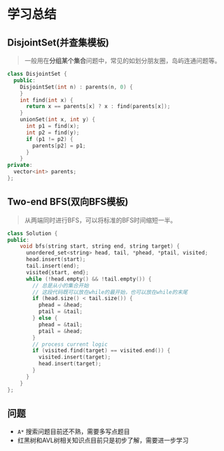# 学习总结

## DisjointSet(并查集模板)
> 一般用在**分组某个集合**问题中，常见的如划分朋友圈，岛屿连通问题等。

```c++
class DisjointSet {
  public:
    DisjointSet(int n) : parents(n, 0) {
    }
    int find(int x) {
      return x == parents[x] ? x : find(parents[x]);
    }
    unionSet(int x, int y) {
      int p1 = find(x);
      int p2 = find(y);
      if (p1 != p2) {
        parents[p2] = p1;
      }
    }
private:
  vector<int> parents;
};
```

## Two-end BFS(双向BFS模板)
> 从两端同时进行BFS，可以将标准的BFS时间缩短一半。

```c++
class Solution {
public:
    void bfs(string start, string end, string target) {
      unordered_set<string> head, tail, *phead, *ptail, visited;
      head.insert(start);
      tail.insert(end);
      visited{start, end};
      while (!head.empty() && !tail.empty()) {
        // 总是从小的集合开始
        // 这段代码既可以放在while的最开始，也可以放在while的末尾
        if (head.size() < tail.size()) {
          phead = &head;
          ptail = &tail;
        } else {
          phead = &tail;
          ptail = &head;
        }
        // process current logic
        if (visited.find(target) == visited.end()) {
          visited.insert(target);
          head.insert(target);
        }
      }
    }
};
```

## 问题
- `A*` 搜索问题目前还不熟，需要多写点题目
- 红黑树和AVL树相关知识点目前只是初步了解，需要进一步学习
